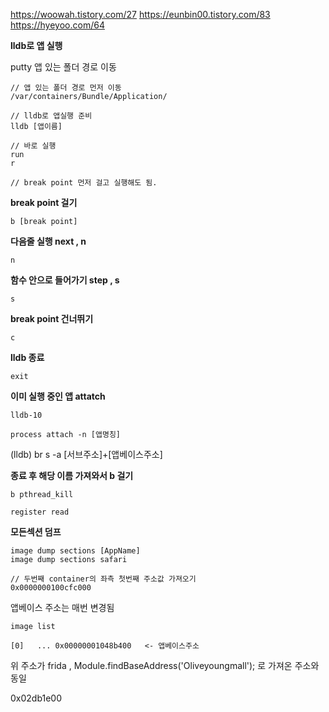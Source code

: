https://woowah.tistory.com/27
https://eunbin00.tistory.com/83
https://hyeyoo.com/64


**lldb로 앱 실행** 

putty  앱 있는 폴더 경로 이동 
```
// 앱 있는 폴더 경로 먼저 이동 
/var/containers/Bundle/Application/

// lldb로 앱실행 준비 
lldb [앱이름]  

// 바로 실행 
run 
r 

// break point 먼저 걸고 실행해도 됨.
```

**break point 걸기**
```
b [break point]
```

**다음줄 실행 next , n**
```
n
```

**함수 안으로 들어가기 step , s**
```
s
```

**break point 건너뛰기**
```
c
```

**lldb 종료**
```
exit
```

**이미 실행 중인 앱 attatch**
```
lldb-10

process attach -n [앱명칭]
```


(lldb) br s -a [서브주소]+[앱베이스주소]

**종료 후 해당 이름 가져와서 b 걸기**
```
b pthread_kill
```


```
register read
```


**모든섹션 덤프**

```
image dump sections [AppName] 
image dump sections safari
```

```
// 두번째 container의 좌측 첫번째 주소값 가져오기  
0x0000000100cfc000 
```

앱베이스 주소는 매번 변경됨 

```
image list

[0]   ... 0x00000001048b400   <- 앱베이스주소 
```

위 주소가 frida , Module.findBaseAddress('Oliveyoungmall'); 로 가져온 주소와 동일 

0x02db1e00
